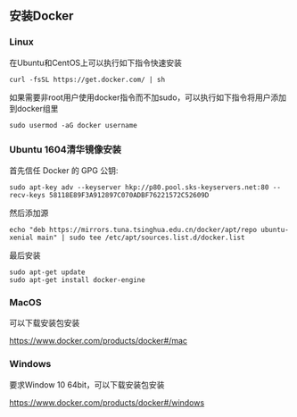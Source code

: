 ## 安装Docker

### Linux

在Ubuntu和CentOS上可以执行如下指令快速安装

```
curl -fsSL https://get.docker.com/ | sh
```

如果需要非root用户使用docker指令而不加sudo，可以执行如下指令将用户添加到docker组里

```
sudo usermod -aG docker username
```

### Ubuntu 1604清华镜像安装

首先信任 Docker 的 GPG 公钥:
```
sudo apt-key adv --keyserver hkp://p80.pool.sks-keyservers.net:80 --recv-keys 58118E89F3A912897C070ADBF76221572C52609D
```

然后添加源
```
echo "deb https://mirrors.tuna.tsinghua.edu.cn/docker/apt/repo ubuntu-xenial main" | sudo tee /etc/apt/sources.list.d/docker.list
```

最后安装
```
sudo apt-get update
sudo apt-get install docker-engine
```

### MacOS

可以下载安装包安装

https://www.docker.com/products/docker#/mac

### Windows

要求Window 10 64bit，可以下载安装包安装

https://www.docker.com/products/docker#/windows
